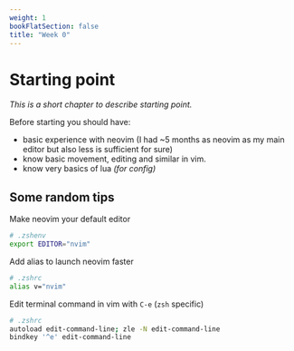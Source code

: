 ```yaml
---
weight: 1
bookFlatSection: false
title: "Week 0"
---
```


# Starting point

_This is a short chapter to describe starting point._  

Before starting you should have:
- basic experience with neovim (I had ~5 months as neovim as my main editor but also less is sufficient for sure)
- know basic movement, editing and similar in vim.
- know very basics of lua _(for config)_

## Some random tips
Make neovim your default editor
```bash
# .zshenv
export EDITOR="nvim"
```

Add alias to launch neovim faster
```bash
# .zshrc
alias v="nvim"
```

Edit terminal command in vim with `C-e` (`zsh` specific)
```bash
# .zshrc
autoload edit-command-line; zle -N edit-command-line
bindkey '^e' edit-command-line
```
